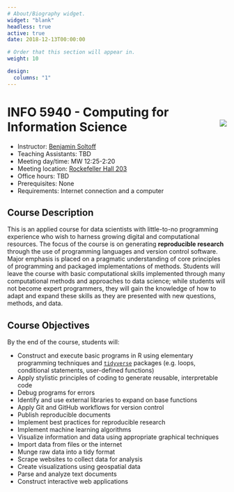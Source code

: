 ```yaml
---
# About/Biography widget.
widget: "blank"
headless: true
active: true
date: 2018-12-13T00:00:00

# Order that this section will appear in.
weight: 10

design:
  columns: "1"
---
```


# INFO 5940 - Computing for Information Science <img src="img/cis.svg" align="right" />

* Instructor: [Benjamin Soltoff](http://www.bensoltoff.com)
* Teaching Assistants: TBD
* Meeting day/time: MW 12:25-2:20
* Meeting location: [Rockefeller Hall 203](https://www.cornell.edu/about/maps/?q=Rockefeller%20Hall#CUmap)
* Office hours: TBD
* Prerequisites: None
* Requirements: Internet connection and a computer

## Course Description

This is an applied course for data scientists with little-to-no programming experience who wish to harness growing digital and computational resources. The focus of the course is on generating **reproducible research** through the use of programming languages and version control software. Major emphasis is placed on a pragmatic understanding of core principles of programming and packaged implementations of methods. Students will leave the course with basic computational skills implemented through many computational methods and approaches to data science; while students will not become expert programmers, they will gain the knowledge of how to adapt and expand these skills as they are presented with new questions, methods, and data.

## Course Objectives

By the end of the course, students will:

* Construct and execute basic programs in R using elementary programming techniques and [`tidyverse`](http://tidyverse.org/) packages (e.g. loops, conditional statements, user-defined functions)
* Apply stylistic principles of coding to generate reusable, interpretable code
* Debug programs for errors
* Identify and use external libraries to expand on base functions
* Apply Git and GitHub workflows for version control
* Publish reproducible documents
* Implement best practices for reproducible research
* Implement machine learning algorithms
* Visualize information and data using appropriate graphical techniques
* Import data from files or the internet
* Munge raw data into a tidy format
* Scrape websites to collect data for analysis
* Create visualizations using geospatial data
* Parse and analyze text documents
* Construct interactive web applications
